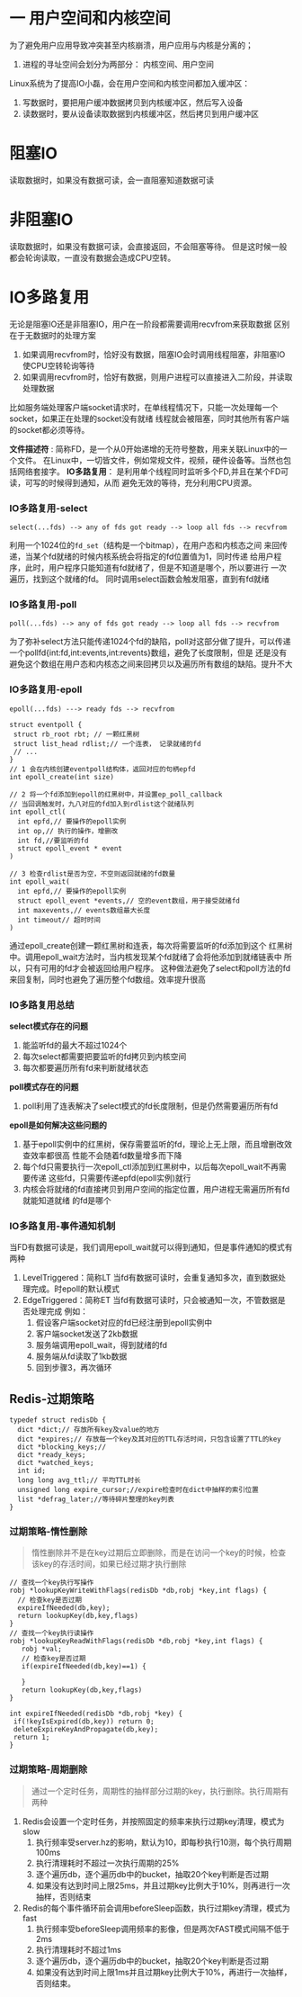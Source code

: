 # 一 用户空间和内核空间
 为了避免用户应用导致冲突甚至内核崩溃，用户应用与内核是分离的；
 1. 进程的寻址空间会划分为两部分： 内核空间、用户空间

 Linux系统为了提高IO小磊，会在用户空间和内核空间都加入缓冲区：
 1. 写数据时，要把用户缓冲数据拷贝到内核缓冲区，然后写入设备
 2. 读数据时，要从设备读取数据到内核缓冲区，然后拷贝到用户缓冲区

# 阻塞IO
读取数据时，如果没有数据可读，会一直阻塞知道数据可读

# 非阻塞IO
读取数据时，如果没有数据可读，会直接返回，不会阻塞等待。
但是这时候一般都会轮询读取，一直没有数据会造成CPU空转。

# IO多路复用
 无论是阻塞IO还是非阻塞IO，用户在一阶段都需要调用recvfrom来获取数据
区别在于无数据时的处理方案
1. 如果调用recvfrom时，恰好没有数据，阻塞IO会时调用线程阻塞，非阻塞IO使CPU空转轮询等待
2. 如果调用recvfrom时，恰好有数据，则用户进程可以直接进入二阶段，并读取处理数据


比如服务端处理客户端socket请求时，在单线程情况下，只能一次处理每一个socket，如果正在处理的socket没有就绪
线程就会被阻塞，同时其他所有客户端的socket都必须等待。

**文件描述符** : 简称FD，是一个从0开始递增的无符号整数，用来关联Linux中的一个文件。
在Linux中，一切皆文件，例如常规文件，视频，硬件设备等。当然也包括网络套接字。
**IO多路复用**： 是利用单个线程同时监听多个FD,并且在某个FD可读，可写的时候得到通知，从而
避免无效的等待，充分利用CPU资源。

### IO多路复用-select
```
select(...fds) --> any of fds got ready --> loop all fds --> recvfrom
```
利用一个1024位的`fd_set`（结构是一个bitmap），在用户态和内核态之间
来回传递，当某个fd就绪的时候内核系统会将指定的fd位置值为1，同时传递
给用户程序，此时，用户程序只能知道有fd就绪了，但是不知道是哪个，所以要进行
一次遍历，找到这个就绪的fd。
同时调用select函数会触发阻塞，直到有fd就绪

### IO多路复用-poll
```
poll(...fds) --> any of fds got ready --> loop all fds --> recvfrom
```
为了弥补select方法只能传递1024个fd的缺陷，poll对这部分做了提升，可以传递
一个pollfd{int:fd,int:events,int:revents}数组，避免了长度限制，但是
还是没有避免这个数组在用户态和内核态之间来回拷贝以及遍历所有数组的缺陷。提升不大

### IO多路复用-epoll
```
epoll(...fds) ---> ready fds --> recvfrom 

struct eventpoll {
 struct rb_root rbt; // 一颗红黑树
 struct list_head rdlist;// 一个连表， 记录就绪的fd
 // ...
}
// 1 会在内核创建eventpoll结构体，返回对应的句柄epfd
int epoll_create(int size)

// 2 将一个fd添加到epoll的红黑树中，并设置ep_poll_callback
// 当回调触发时，九八对应的fd加入到rdlist这个就绪队列
int epoll_ctl(
  int epfd,// 要操作的epoll实例
  int op,// 执行的操作，增删改
  int fd,//要监听的fd
  struct epoll_event * event
)

// 3 检查rdlist是否为空，不空则返回就绪的fd数量
int epoll_wait(
  int epfd,// 要操作的epoll实例
  struct epoll_event *events,// 空的event数组，用于接受就绪fd
  int maxevents,// events数组最大长度
  int timeout// 超时时间
)
```
通过epoll_create创建一颗红黑树和连表，每次将需要监听的fd添加到这个
红黑树中。调用epoll_wait方法时，当内核发现某个fd就绪了会将他添加到就绪链表中
所以，只有可用的fd才会被返回给用户程序。
这种做法避免了select和poll方法的fd来回复制，同时也避免了遍历整个fd数组。效率提升很高

### IO多路复用总结
**select模式存在的问题**
1. 能监听fd的最大不超过1024个
2. 每次select都需要把要监听的fd拷贝到内核空间
3. 每次都要遍历所有fd来判断就绪状态

**poll模式存在的问题**
1. poll利用了连表解决了select模式的fd长度限制，但是仍然需要遍历所有fd

**epoll是如何解决这些问题的**
1. 基于epoll实例中的红黑树，保存需要监听的fd，理论上无上限，而且增删改效查效率都很高
   性能不会随着fd数量增多而下降
2. 每个fd只需要执行一次epoll_ctl添加到红黑树中，以后每次epoll_wait不再需要传递
   这些fd，只需要传递epfd(epoll实例)就行
3. 内核会将就绪的fd直接拷贝到用户空间的指定位置，用户进程无需遍历所有fd就能知道就绪
   的fd是哪个

### IO多路复用-事件通知机制
当FD有数据可读是，我们调用epoll_wait就可以得到通知，但是事件通知的模式有两种
1. LevelTriggered：简称LT
   当fd有数据可读时，会重复通知多次，直到数据处理完成。时epoll的默认模式
2. EdgeTriggered：简称ET
   当fd有数据可读时，只会被通知一次，不管数据是否处理完成
例如：
   1. 假设客户端socket对应的fd已经注册到epoll实例中
   2. 客户端socket发送了2kb数据
   3. 服务端调用epoll_wait，得到就绪的fd
   4. 服务端从fd读取了1kb数据
   5. 回到步骤3，再次循环


## Redis-过期策略
```
typedef struct redisDb {
  dict *dict;// 存放所有key及value的地方
  dict *expires;// 存放每一个key及其对应的TTL存活时间，只包含设置了TTL的key
  dict *blocking_keys;//
  dict *ready_keys;
  dict *watched_keys;
  int id;
  long long avg_ttl;// 平均TTL时长
  unsigned long expire_cursor;//expire检查时在dict中抽样的索引位置
  list *defrag_later;//等待碎片整理的key列表
}
```
### 过期策略-惰性删除
> 惰性删除并不是在key过期后立即删除，而是在访问一个key的时候，检查该key的存活时间，如果已经过期才执行删除
> 
```
// 查找一个key执行写操作
robj *lookupKeyWriteWithFlags(redisDb *db,robj *key,int flags) {
  // 检查key是否过期
  expireIfNeeded(db,key);
  return lookupKey(db,key,flags)
}
// 查找一个key执行读操作
robj *lookupKeyReadWithFlags(redisDb *db,robj *key,int flags) {
   robj *val;
   // 检查key是否过期
   if(expireIfNeeded(db,key)==1) {
  
   }
   return lookupKey(db,key,flags)
}

int expireIfNeeded(redisDb *db,robj *key) {
 if(!keyIsExpired(db,key)) return 0;
 deleteExpireKeyAndPropagate(db,key);
 return 1;
}
```
### 过期策略-周期删除
> 通过一个定时任务，周期性的抽样部分过期的key，执行删除。执行周期有两种
1. Redis会设置一个定时任务，并按照固定的频率来执行过期key清理，模式为slow
   1. 执行频率受server.hz的影响，默认为10，即每秒执行10测，每个执行周期100ms
   2. 执行清理耗时不超过一次执行周期的25%
   3. 逐个遍历db，逐个遍历db中的bucket，抽取20个key判断是否过期
   4. 如果没有达到时间上限25ms，并且过期key比例大于10%，则再进行一次抽样，否则结束
2. Redis的每个事件循环前会调用beforeSleep函数，执行过期key清理，模式为fast
   1. 执行频率受beforeSleep调用频率的影像，但是两次FAST模式间隔不低于2ms
   2. 执行清理耗时不超过1ms
   3. 逐个遍历db，逐个遍历db中的bucket，抽取20个key判断是否过期
   4. 如果没有达到时间上限1ms并且过期key比例大于10%，再进行一次抽样，否则结束。

















